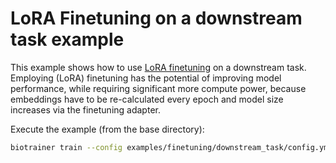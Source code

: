 # LoRA Finetuning on a downstream task example

This example shows how to use [LoRA finetuning](https://doi.org/10.48550/arXiv.2106.09685) on a downstream task. 
Employing (LoRA) finetuning has the potential of improving model performance, while requiring significant more compute 
power, because embeddings have to be re-calculated every epoch and model size increases via the finetuning adapter. 

Execute the example (from the base directory):
```bash
biotrainer train --config examples/finetuning/downstream_task/config.yml
```
